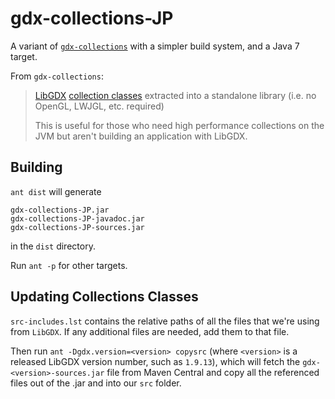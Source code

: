 # gdx-collections-JP

A variant of [`gdx-collections`](https://github.com/mini2Dx/gdx-collections) with a simpler build
system, and a Java 7 target.

From `gdx-collections`:

> [LibGDX](https://libgdx.com/) [collection classes](https://github.com/libgdx/libgdx/wiki/Collections)
> extracted into a standalone library (i.e. no OpenGL, LWJGL, etc. required)
> 
> This is useful for those who need high performance collections on the JVM but aren't building an
> application with LibGDX.

## Building

`ant dist` will generate 

```
gdx-collections-JP.jar
gdx-collections-JP-javadoc.jar
gdx-collections-JP-sources.jar
```

in the `dist` directory.

Run `ant -p` for other targets.

## Updating Collections Classes

`src-includes.lst` contains the relative paths of all the files that we're using from `LibGDX`.
If any additional files are needed, add them to that file.

Then run `ant -Dgdx.version=<version> copysrc` (where `<version>` is a released LibGDX version
number, such as `1.9.13`), which will fetch the `gdx-<version>-sources.jar` file from Maven Central
and copy all the referenced files out of the .jar and into our `src` folder.


<!-- :maxLineLen=100: -->